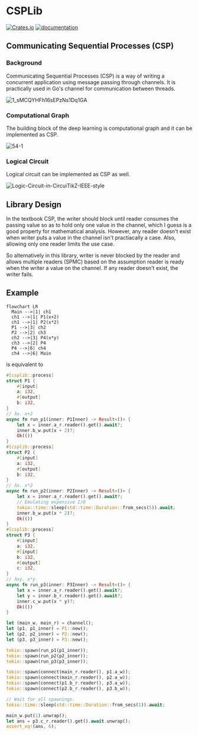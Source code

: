 # CSPLib

[![Crates.io](https://img.shields.io/crates/v/csplib.svg)](https://crates.io/crates/csplib)
[![documentation](https://docs.rs/csplib/badge.svg)](https://docs.rs/csplib)

## Communicating Sequential Processes (CSP)

### Background

Communicating Sequential Processes (CSP) is a way of writing a concurrent application using message passing through channels. It is practically used in Go's channel for communication between threads. 

![1_sMCQYHFh16sEPzNs1Dq1GA](https://user-images.githubusercontent.com/785824/200107637-8ba8cb54-2ff0-473a-89b9-50ec8f7ec6fb.png)

### Computational Graph

The building block of the deep learning is computational graph and it can be implemented as CSP.

![54-1](https://user-images.githubusercontent.com/785824/200200343-1f7bf205-a259-4761-8697-6292026def19.jpeg)

### Logical Circuit

Logical circuit can be implemented as CSP as well.

![Logic-Circuit-in-CircuiTikZ-IEEE-style](https://user-images.githubusercontent.com/785824/200200370-037c5b46-08a1-44ed-88e6-9612bbd2c57e.jpeg)

## Library Design

In the textbook CSP, the writer should block until reader consumes the passing value so as to hold only one value in the channel, which I guess is a good property for mathematical analysis. However, any reader doesn't exist when writer puts a value in the channel isn't practiacally a case. Also, allowing only one reader limits the use case. 

So alternatively in this library, writer is never blocked by the reader and allows multiple readers (SPMC) based on the assumption reader is ready when the writer  a value on the channel. If any reader doesn't exist, the writer fails.

## Example

```mermaid
flowchart LR
  Main -->|1| ch1
  ch1 -->|1| P1(x+2)
  ch1 -->|1| P2(x*2)
  P1 -->|3| ch2
  P2 -->|2| ch3
  ch2 -->|3| P4(x*y)
  ch3 -->|2| P4
  P4 -->|6| ch4
  ch4 -->|6| Main
```

is equivalent to

```rust
#[csplib::process]
struct P1 {
    #[input]
    a: i32,
    #[output]
    b: i32,
}
// λx. x+2
async fn run_p1(inner: P1Inner) -> Result<()> {
    let x = inner.a_r.reader().get().await?;
    inner.b_w.put(x + 2)?;
    Ok(())
}
#[csplib::process]
struct P2 {
    #[input]
    a: i32,
    #[output]
    b: i32,
}
// λx. x*2
async fn run_p2(inner: P2Inner) -> Result<()> {
    let x = inner.a_r.reader().get().await?;
    // Emulating expensive I/O
    tokio::time::sleep(std::time::Duration::from_secs(5)).await;
    inner.b_w.put(x * 2)?;
    Ok(())
}
#[csplib::process]
struct P3 {
    #[input]
    a: i32,
    #[input]
    b: i32,
    #[output]
    c: i32,
}
// λxy. x*y
async fn run_p3(inner: P3Inner) -> Result<()> {
    let x = inner.a_r.reader().get().await?;
    let y = inner.b_r.reader().get().await?;
    inner.c_w.put(x * y)?;
    Ok(())
}

let (main_w, main_r) = channel();
let (p1, p1_inner) = P1::new();
let (p2, p2_inner) = P2::new();
let (p3, p3_inner) = P3::new();

tokio::spawn(run_p1(p1_inner));
tokio::spawn(run_p2(p2_inner));
tokio::spawn(run_p3(p3_inner));

tokio::spawn(connect(main_r.reader(), p1.a_w));
tokio::spawn(connect(main_r.reader(), p2.a_w));
tokio::spawn(connect(p1.b_r.reader(), p3.a_w));
tokio::spawn(connect(p2.b_r.reader(), p3.b_w));

// Wait for all spawnings.
tokio::time::sleep(std::time::Duration::from_secs(1)).await;

main_w.put(1).unwrap();
let ans = p3.c_r.reader().get().await.unwrap();
assert_eq!(ans, 6);
```
